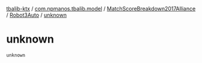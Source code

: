 [tbalib-ktx](../../../index.md) / [com.npmanos.tbalib.model](../../index.md) / [MatchScoreBreakdown2017Alliance](../index.md) / [Robot3Auto](index.md) / [unknown](./unknown.md)

# unknown

`unknown`